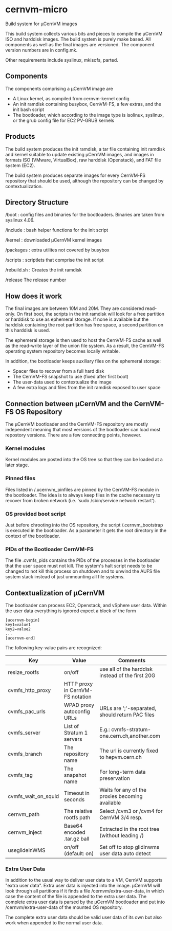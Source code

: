 cernvm-micro
============

Build system for µCernVM images

This build system collects various bits and pieces to compile the µCernVM
ISO and harddisk images.  The build system is purely make based.  All components
as well as the final images are versioned.  The component version numbers
are in config.mk.

Other requirements include syslinux, mkisofs, parted.


## Components

The components comprising a µCernVM image are
  * A Linux kernel, as compiled from cernvm-kernel config
  * An init ramdisk containing busybox, CernVM-FS, a few extras, and the init
  bash script
  * The bootloader, which according to the image type is isolinux, syslinux,
  or the grub config file for EC2 PV-GRUB kernels


## Products

The build system produces the init ramdisk, a tar file containing init ramdisk
and kernel suitable to update existing µCernVM images, and images in formats
ISO (VMware, VirtualBox), raw harddisk (Openstack), and FAT file system (EC2).

The build system produces separate images for every CernVM-FS repository that
should be used, although the repository can be changed by contextualization.


## Directory Structure

/boot
: config files and binaries for the bootloaders.  Binaries are taken from
syslinux 4.06.

/include
: bash helper functions for the init script

/kernel
: downloaded µCernVM kernel images

/packages
: extra utilites not covered by busybox

/scripts
: scriptlets that comprise the init script

/rebuild.sh
: Creates the init ramdisk

/release
The release number


## How does it work

The final images are between 10M and 20M.  They are considered read-only.
On first boot, the scripts in the init ramdisk will look for a free partition
or harddisk to use as ephemeral storage.  If none is available but the harddisk
containing the root partition has free space, a second partition on this
harddisk is used.

The ephemeral storage is then used to host the CernVM-FS cache as well as the
read-write layer of the union file system.  As a result, the CernVM-FS operating
system repository becomes locally writable.

In addition, the bootloader keeps auxiliary files on the ephemeral storage:
  * Spacer files to recover from a full hard disk
  * The CernVM-FS snapshot to use (fixed after first boot)
  * The user-data used to contextualize the image
  * A few extra logs and files from the init ramdisk exposed to user space


## Connection between µCernVM and the CernVM-FS OS Repository

The µCernVM bootloader and the CernVM-FS repository are mostly independent
meaning that most versions of the bootloader can load most repostory versions.
There are a few connecting points, however.

### Kernel modules
Kernel modules are posted into the OS tree
so that they can be loaded at a later stage.

### Pinned files
Files listed in /.ucernvm_pinfiles are pinned by the CernVM-FS module in the
bootloader.
The idea is to always keep files in the cache necessary to recover
from broken network (i.e. 'sudo /sbin/service network restart').

### OS provided boot script

Just before chrooting into the OS repository, the script /.cernvm_bootstrap
is executed in the bootloader.  As a parameter it gets the root directory in
the context of the bootloader.

### PIDs of the Bootloader CernVM-FS

The file .cvmfs_pids contains the PIDs of the processes in the bootloader that
the user space must not kill.  The system's halt script needs to be
changed to not kill this process on shutdown and
to unwind the AUFS file system stack instead of just unmounting all file systems.


## Contextualization of µCernVM

The bootloader can process EC2, Openstack, and vSphere user data.  Within the
user data everything is ignored expect a block of the form

    [ucernvm-begin]
    key1=value1
    key2=value2
    ...
    [ucernvm-end]

The following key-value pairs are recognized:

| Key                | Value                             | Comments                                         |
|--------------------|-----------------------------------|--------------------------------------------------|
|resize_rootfs       | on/off                            | use all of the harddisk instead of the first 20G |
|cvmfs_http_proxy    | HTTP proxy in CernVM-FS notation  |                                                  |
|cvmfs_pac_urls      | WPAD proxy autoconfig URLs        | URLs are ';'-separated, should return PAC files  |
|cvmfs_server        | List of Stratum 1 servers         | E.g.: cvmfs-stratum-one.cern.ch,another.com      |
|cvmfs_branch        | The repository name               | The url is currently fixed to hepvm.cern.ch      |
|cvmfs_tag           | The snapshot name                 | For long-term data preservation                  |
|cvmfs_wait_on_squid | Timeout in seconds                | Waits for any of the proxies becoming available  |
|cernvm_path         | The relative rootfs path          | Select /cvm3 or /cvm4 for CernVM 3/4 resp.       |
|cernvm_inject       | Base64 encoded .tar.gz ball       | Extracted in the root tree (without leading /)   |
|useglideinWMS       | on/off (default: on)              | Set off to stop glidinwms user data auto detect  |


### Extra User Data

In addition to the usual way to deliver user data to a VM, CernVM supports "extra user data".  Extra user
data is injected into the image.  µCernVM will look through all partitions if it finds a file
/cernvm/extra-user-data, in which case the content of the file is appended to the extra user data.
The complete extra user data is parsed by the µCernVM bootloader and put into /cernvm/extra-user-data
of the mounted OS repository.

The complete extra user data should be valid user data of its own but also work when appended to the
normal user data.


